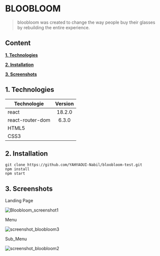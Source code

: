 # BLOOBLOOM

> bloobloom was created to change the way people buy their glasses by rebuilding the entire experience.
## Content

**[1. Technologies](#heading--1)**

**[2. Installation](#heading--2)**

**[3. Screenshots](#heading--3)**

## 1. Technologies <a name="heading--1"/>

| Technologie    | Version |
| -------------- | :-----: |
| react          | 18.2.0  |
| react-router-dom          |  6.3.0  |
| HTML5    |   |
| CSS3   |   |


## 2. Installation <a name="heading--2"/>

```
git clone https://github.com/YAHYAOUI-Nabil/bloobloom-test.git
npm install
npm start
```



## 3. Screenshots <a name="heading--3"/>

Landing Page

![Bloobloom_screenshot1](https://user-images.githubusercontent.com/57776529/185262661-eb98aa36-83bd-46ee-8c3f-5056adafd829.png)

Menu

![screenshot_bloobloom3](https://user-images.githubusercontent.com/57776529/185263035-39f9d188-8a19-4309-85b6-a6200f2a7843.png)

Sub_Menu

![screenshot_bloobloom2](https://user-images.githubusercontent.com/57776529/185263109-decd93fd-72d1-4cb8-912a-5a8db169d38a.png)
